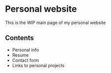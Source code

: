 # Personal website
This is the WIP main page of my personal website

## Contents
* Personal info
* Resume
* Contact form
* Links to personal projects